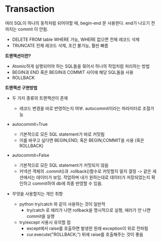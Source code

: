 # Transaction

여러 SQL이 하나의 동작처럼 되어야할 때, begin-end 문 사용한다. end가 나오기 전까지는 commit 이 안됨.

- DELETE FROM table WHERE 가능, WHERE 없으면 전체 레코드 삭제
- TRUNCATE 전체 레코드 삭제, 조건 불가능, 훨씬 빠름

**트랜잭션이란?**

- Atomic하게 실행되어야 하는 SQL들을 묶어서 하나의 작업처럼 처리하는 방법
- BEGIN과 END 혹은 BEGIN과 COMMIT 사이에 해당 SQL들을 사용
- ROLLBACK

**트랜잭션 구현방법**

- 두 가지 종류의 트랜잭션이 존재

  - 레코드 변경을 바로 반영하는지 여부. autocommit이라는 파라미터로 조절가능

- autocommit=True

  - 기본적으로 모든 SQL statement가 바로 커밋됨
  - 이를 바꾸고 싶다면 BEGIN;END; 혹은 BEGIN;COMMIT을 사용 (혹은 ROLLBACK)

- autocommit=False

  - 기본적으로 모든 SQL statement가 커밋되지 않음
  - 커넥션 객체의 .commit()과 .rollback()함수로 커밋할지 말지 결정
    -> 같은 세션에서는 데이터가 보임. 작업하며 내가 원하는대로 데이터가 저장되었는지 확인하고 commit하여 db에 최종 반영할 수 있음.

- 무엇을 사용할지는 개인 취향
  - python try/catch 와 같이 사용하는 것이 일반적
    - try/catch 로 에러가 나면 rollback을 명시적으로 실행, 에러가 안 나면 commit을 실행
  - try/except 사용시 유의할 점
    - except에서 raise를 호출하면 발생한 원래 exception이 위로 전파됨
    - cur.execute("ROLLBACK;") 뒤에 raise를 호출해주는 것이 좋음
